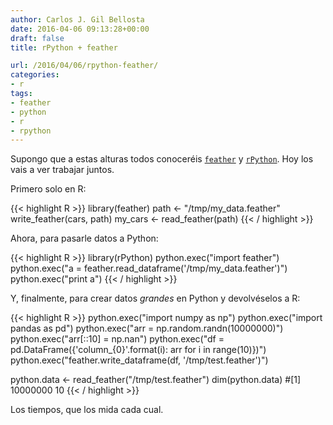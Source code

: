 ```yaml
---
author: Carlos J. Gil Bellosta
date: 2016-04-06 09:13:28+00:00
draft: false
title: rPython + feather

url: /2016/04/06/rpython-feather/
categories:
- r
tags:
- feather
- python
- r
- rpython
---
```


Supongo que a estas alturas todos conoceréis [`feather`](http://blog.rstudio.org/2016/03/29/feather/) y [`rPython`](https://www.datanalytics.com/2013/04/01/rpython-ya-esta-en-cran/). Hoy los vais a ver trabajar juntos.

Primero solo en R:

{{< highlight R >}}
library(feather)
path <- "/tmp/my_data.feather"
write_feather(cars, path)
my_cars <- read_feather(path)
{{< / highlight >}}

Ahora, para pasarle datos a Python:

{{< highlight R >}}
library(rPython)
python.exec("import feather")
python.exec("a = feather.read_dataframe('/tmp/my_data.feather')")
python.exec("print a")
{{< / highlight >}}

Y, finalmente, para crear datos _grandes_ en Python y devolvéselos a R:

{{< highlight R >}}
python.exec("import numpy as np")
python.exec("import pandas as pd")
python.exec("arr = np.random.randn(10000000)")
python.exec("arr[::10] = np.nan")
python.exec("df = pd.DataFrame({'column_{0}'.format(i): arr for i in range(10)})")
python.exec("feather.write_dataframe(df, '/tmp/test.feather')")

python.data <- read_feather("/tmp/test.feather")
dim(python.data)
#[1] 10000000       10
{{< / highlight >}}

Los tiempos, que los mida cada cual.

